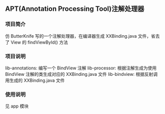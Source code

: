 ## APT(Annotation Processing Tool)注解处理器

### 项目简介
仿 ButterKnife 写的一个注解处理器，在编译器生成 XXBinding.java 文件，省去了 View 的 findViewById() 方法

### 项目说明
lib-annotations: 编写一个 BindView 注解
lib-processor: 根据注解生成为使用 BindView 注解的类生成对应的 XXBinding.java 文件
lib-bindview: 根据反射调用生成的 XXBinding.java 文件

### 使用说明
见 app 模块
